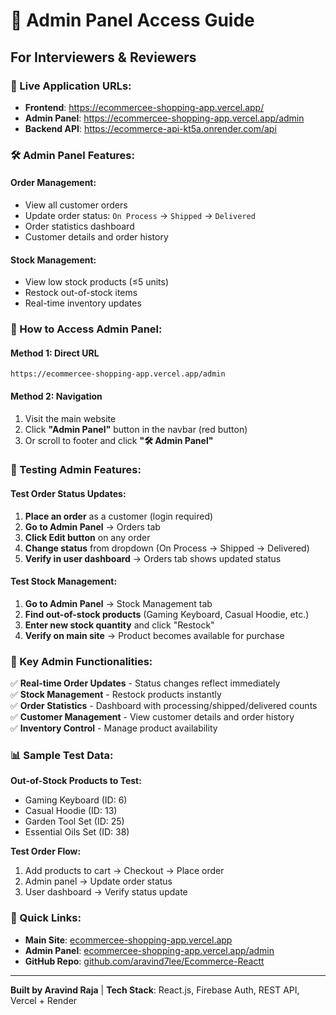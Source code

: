 # 🔧 Admin Panel Access Guide

## For Interviewers & Reviewers

### 🚀 Live Application URLs:
- **Frontend**: https://ecommercee-shopping-app.vercel.app/
- **Admin Panel**: https://ecommercee-shopping-app.vercel.app/admin
- **Backend API**: https://ecommerce-api-kt5a.onrender.com/api

### 🛠️ Admin Panel Features:

#### **Order Management:**
- View all customer orders
- Update order status: `On Process` → `Shipped` → `Delivered`
- Order statistics dashboard
- Customer details and order history

#### **Stock Management:**
- View low stock products (≤5 units)
- Restock out-of-stock items
- Real-time inventory updates

### 📱 How to Access Admin Panel:

#### **Method 1: Direct URL**
```
https://ecommercee-shopping-app.vercel.app/admin
```

#### **Method 2: Navigation**
1. Visit the main website
2. Click **"Admin Panel"** button in the navbar (red button)
3. Or scroll to footer and click **"🛠️ Admin Panel"**

### 🧪 Testing Admin Features:

#### **Test Order Status Updates:**
1. **Place an order** as a customer (login required)
2. **Go to Admin Panel** → Orders tab
3. **Click Edit button** on any order
4. **Change status** from dropdown (On Process → Shipped → Delivered)
5. **Verify in user dashboard** → Orders tab shows updated status

#### **Test Stock Management:**
1. **Go to Admin Panel** → Stock Management tab
2. **Find out-of-stock products** (Gaming Keyboard, Casual Hoodie, etc.)
3. **Enter new stock quantity** and click "Restock"
4. **Verify on main site** → Product becomes available for purchase

### 🎯 Key Admin Functionalities:

✅ **Real-time Order Updates** - Status changes reflect immediately  
✅ **Stock Management** - Restock products instantly  
✅ **Order Statistics** - Dashboard with processing/shipped/delivered counts  
✅ **Customer Management** - View customer details and order history  
✅ **Inventory Control** - Manage product availability  

### 📊 Sample Test Data:

**Out-of-Stock Products to Test:**
- Gaming Keyboard (ID: 6)
- Casual Hoodie (ID: 13) 
- Garden Tool Set (ID: 25)
- Essential Oils Set (ID: 38)

**Test Order Flow:**
1. Add products to cart → Checkout → Place order
2. Admin panel → Update order status
3. User dashboard → Verify status update

### 🔗 Quick Links:
- **Main Site**: [ecommercee-shopping-app.vercel.app](https://ecommercee-shopping-app.vercel.app/)
- **Admin Panel**: [ecommercee-shopping-app.vercel.app/admin](https://ecommercee-shopping-app.vercel.app/admin)
- **GitHub Repo**: [github.com/aravind7lee/Ecommerce-Reactt](https://github.com/aravind7lee/Ecommerce-Reactt)

---
**Built by Aravind Raja** | **Tech Stack**: React.js, Firebase Auth, REST API, Vercel + Render